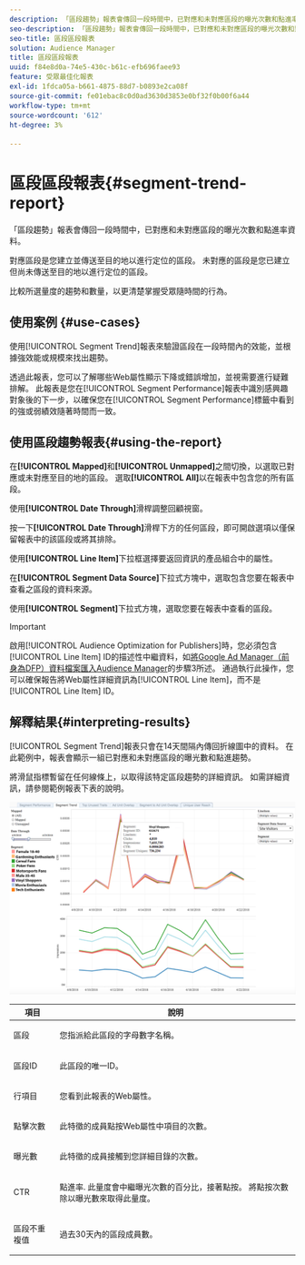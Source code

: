 ```yaml
---
description: 「區段趨勢」報表會傳回一段時間中，已對應和未對應區段的曝光次數和點進率資料。 對應區段是您建立並傳送至目的地以進行定位的區段。 未對應的區段是您已建立但尚未傳送至目的地以進行定位的區段。 比較所選量度的趨勢和數量，以更清楚掌握受眾隨時間的行為。
seo-description: 「區段趨勢」報表會傳回一段時間中，已對應和未對應區段的曝光次數和點進率資料。 對應區段是您建立並傳送至目的地以進行定位的區段。 未對應的區段是您已建立但尚未傳送至目的地以進行定位的區段。 比較所選量度的趨勢和數量，以更清楚掌握受眾隨時間的行為。
seo-title: 區段區段報表
solution: Audience Manager
title: 區段區段報表
uuid: f84e8d0a-74e5-430c-b61c-efb696faee93
feature: 受眾最佳化報表
exl-id: 1fdca05a-b661-4875-88d7-b0893e2ca08f
source-git-commit: fe01ebac8c0d0ad3630d3853e0bf32f0b00f6a44
workflow-type: tm+mt
source-wordcount: '612'
ht-degree: 3%

---
```


# 區段區段報表{#segment-trend-report}

「區段趨勢」報表會傳回一段時間中，已對應和未對應區段的曝光次數和點進率資料。

對應區段是您建立並傳送至目的地以進行定位的區段。 未對應的區段是您已建立但尚未傳送至目的地以進行定位的區段。

比較所選量度的趨勢和數量，以更清楚掌握受眾隨時間的行為。

## 使用案例 {#use-cases}

使用[!UICONTROL Segment Trend]報表來驗證區段在一段時間內的效能，並根據強效能或規模來找出趨勢。

透過此報表，您可以了解哪些Web屬性顯示下降或錯誤增加，並視需要進行疑難排解。 此報表是您在[!UICONTROL Segment Performance]報表中識別感興趣對象後的下一步，以確保您在[!UICONTROL Segment Performance]標籤中看到的強或弱績效隨著時間而一致。

## 使用區段趨勢報表{#using-the-report}

在&#x200B;**[!UICONTROL Mapped]**&#x200B;和&#x200B;**[!UICONTROL Unmapped]**&#x200B;之間切換，以選取已對應或未對應至目的地的區段。 選取&#x200B;**[!UICONTROL All]**&#x200B;以在報表中包含您的所有區段。

使用&#x200B;**[!UICONTROL Date Through]**&#x200B;滑桿調整回顧視窗。

按一下&#x200B;**[!UICONTROL Date Through]**&#x200B;滑桿下方的任何區段，即可開啟選項以僅保留報表中的該區段或將其排除。

使用&#x200B;**[!UICONTROL Line Item]**&#x200B;下拉框選擇要返回資訊的產品組合中的屬性。

在&#x200B;**[!UICONTROL Segment Data Source]**&#x200B;下拉式方塊中，選取包含您要在報表中查看之區段的資料來源。

使用&#x200B;**[!UICONTROL Segment]**&#x200B;下拉式方塊，選取您要在報表中查看的區段。

>[!IMPORTANT]
>
>啟用[!UICONTROL Audience Optimization for Publishers]時，您必須包含[!UICONTROL Line Item] ID的描述性中繼資料，如[將Google Ad Manager（前身為DFP）資料檔案匯入Audience Manager](../../../reporting/audience-optimization-reports/aor-publishers/import-dfp.md)的步驟3所述。 通過執行此操作，您可以確保報告將Web屬性詳細資訊為[!UICONTROL Line Item]，而不是[!UICONTROL Line Item] ID。

## 解釋結果{#interpreting-results}

[!UICONTROL Segment Trend]報表只會在14天間隔內傳回折線圖中的資料。 在此範例中，報表會顯示一組已對應和未對應區段的曝光數和點進趨勢。

將滑鼠指標暫留在任何線條上，以取得該特定區段趨勢的詳細資訊。 如需詳細資訊，請參閱範例報表下表的說明。

![](assets/publisher_segment_trend.png)

<table id="table_AFE2540583C34835B04584693ADFD26A"> 
 <thead> 
  <tr> 
   <th colname="col1" class="entry"> 項目 </th> 
   <th colname="col2" class="entry"> 說明 </th> 
  </tr>
 </thead>
 <tbody> 
  <tr> 
   <td colname="col1"> <p><span class="wintitle"> 區段</span> </p> </td> 
   <td colname="col2"> <p>您指派給此區段的字母數字名稱。 </p> </td> 
  </tr> 
  <tr> 
   <td colname="col1"> <p><span class="wintitle"> 區段ID</span> </p> </td> 
   <td colname="col2"> <p>此區段的唯一ID。 </p> </td> 
  </tr> 
  <tr> 
   <td colname="col1"> <p><span class="wintitle"> 行項目</span> </p> </td> 
   <td colname="col2"> <p>您看到此報表的Web屬性。 </p> </td> 
  </tr> 
  <tr> 
   <td colname="col1"> <p><span class="wintitle"> 點擊次數</span> </p> </td> 
   <td colname="col2"> <p>此特徵的成員點按Web屬性中項目的次數。 </p> </td> 
  </tr> 
  <tr> 
   <td colname="col1"> <p><span class="wintitle"> 曝光數</span> </p> </td> 
   <td colname="col2"> <p>此特徵的成員接觸到您詳細目錄的次數。 </p> </td> 
  </tr> 
  <tr> 
   <td colname="col1"> <p><span class="wintitle"> CTR</span> </p> </td> 
   <td colname="col2"> <p>點進率. 此量度會中繼曝光次數的百分比，接著點按。 將點按次數除以曝光數來取得此量度。 </p> </td> 
  </tr> 
  <tr> 
   <td colname="col1"> <p><span class="wintitle"> 區段不重複值</span> </p> </td> 
   <td colname="col2"> <p>過去30天內的區段成員數。 </p> </td> 
  </tr> 
 </tbody> 
</table>
